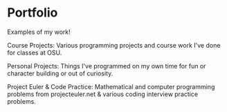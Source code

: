 # Portfolio
Examples of my work!

Course Projects: Various programming projects and course work I've done for classes at OSU.

Personal Projects: Things I've programmed on my own time for fun or character building or out of curiosity.

Project Euler & Code Practice: Mathematical and computer programming problems from projecteuler.net & various coding interview practice problems.
